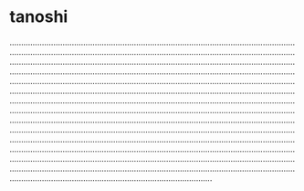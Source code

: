 # tanoshi

................................................................................................................................................................................................................................................................................................................................................................................................................................................................................................................................................................................................................................................................................................................................................................................................................................................................................................................................................................................................................................................................................................................................................................................................................................................................................................................................................................................................................................................................................................................................................................................................................................................................................................................................................................................................................................................................................................